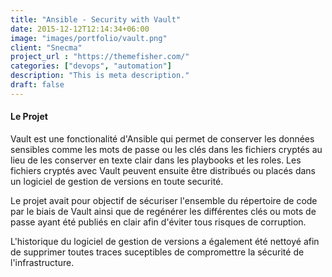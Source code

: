 ```yaml
---
title: "Ansible - Security with Vault"
date: 2015-12-12T12:14:34+06:00
image: "images/portfolio/vault.png"
client: "Snecma"
project_url : "https://themefisher.com/"
categories: ["devops", "automation"]
description: "This is meta description."
draft: false
---
```


#### Le Projet

Vault est une fonctionalité d'Ansible qui permet de conserver les données sensibles comme les mots de passe ou les clés dans les fichiers cryptés au lieu de les conserver en texte clair dans les playbooks et les roles. Les fichiers cryptés avec Vault peuvent ensuite être distribués ou placés dans un logiciel de gestion de versions en toute securité.

Le projet avait pour objectif de sécuriser l'ensemble du répertoire de code par le biais de Vault ainsi que de regénérer les différentes clés ou mots de passe ayant été publiés en clair afin d'éviter tous risques de corruption.

L'historique du logiciel de gestion de versions a également été nettoyé afin de supprimer toutes traces suceptibles de compromettre la sécurité de l'infrastructure.
